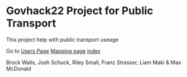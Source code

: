 # Govhack22 Project for Public Transport  

This project help with public transport useage


Go to [Users Page](about.md) [Mapping page](Map.html) [index](index.html)


Brock Walls, Josh Schuck, Riley Small, Franz Strasser, Liam Maki & Max McDonald
